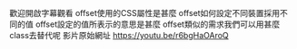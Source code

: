 歡迎開啟字幕觀看
offset使用的CSS屬性是甚麼
offset如何設定不同裝置採用不同的值
offset設定的值所表示的意思是甚麼
offset類似的需求我們可以用甚麼class去替代呢
影片原始網址 https://youtu.be/r6bgHaOAroQ

